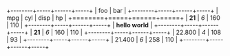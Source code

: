 +--------+-----+------+-----+
| foo          | bar        |
+--------+-----+------+-----+
| mpg    | cyl | disp | hp  |
+========+=====+======+=====+
| **21** | _6_ | 160  | 110 |
+--------+-----+------+-----+
| **hello world**           |
+--------+-----+------+-----+
| **21** | _6_ | 160  | 110 |
+--------+-----+------+-----+
| 22.800 | _4_ | 108  | 93  |
+--------+-----+------+-----+
| 21.400 | _6_ | 258  | 110 |
+--------+-----+------+-----+ 
